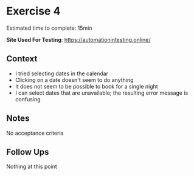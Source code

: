 # Exercise 4

 Estimated time to complete: 15min

**Site Used For Testing**: https://automationintesting.online/

## Context

- I tried selecting dates in the calendar
- Clicking on a date doesn't seem to do anything
- It does not seem to be possible to book for a single night
- I can select dates that are unavailable; the resulting error message is confusing

## Notes

No acceptance criteria

## Follow Ups

Nothing at this point
